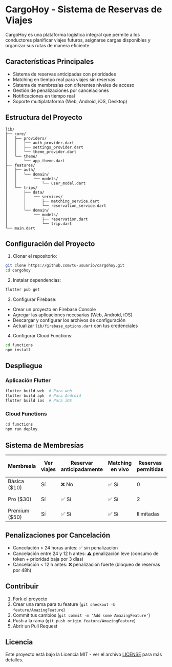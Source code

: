 # CargoHoy - Sistema de Reservas de Viajes

CargoHoy es una plataforma logística integral que permite a los conductores planificar viajes futuros, asignarse cargas disponibles y organizar sus rutas de manera eficiente.

## Características Principales

- Sistema de reservas anticipadas con prioridades
- Matching en tiempo real para viajes sin reservas
- Sistema de membresías con diferentes niveles de acceso
- Gestión de penalizaciones por cancelaciones
- Notificaciones en tiempo real
- Soporte multiplataforma (Web, Android, iOS, Desktop)

## Estructura del Proyecto

```
lib/
├── core/
│   ├── providers/
│   │   ├── auth_provider.dart
│   │   ├── settings_provider.dart
│   │   └── theme_provider.dart
│   └── theme/
│       └── app_theme.dart
├── features/
│   ├── auth/
│   │   └── domain/
│   │       └── models/
│   │           └── user_model.dart
│   └── trips/
│       ├── data/
│       │   └── services/
│       │       ├── matching_service.dart
│       │       └── reservation_service.dart
│       └── domain/
│           └── models/
│               ├── reservation.dart
│               └── trip.dart
└── main.dart
```

## Configuración del Proyecto

1. Clonar el repositorio:
```bash
git clone https://github.com/tu-usuario/cargohoy.git
cd cargohoy
```

2. Instalar dependencias:
```bash
flutter pub get
```

3. Configurar Firebase:
- Crear un proyecto en Firebase Console
- Agregar las aplicaciones necesarias (Web, Android, iOS)
- Descargar y configurar los archivos de configuración
- Actualizar `lib/firebase_options.dart` con tus credenciales

4. Configurar Cloud Functions:
```bash
cd functions
npm install
```

## Despliegue

### Aplicación Flutter
```bash
flutter build web  # Para web
flutter build apk  # Para Android
flutter build ios  # Para iOS
```

### Cloud Functions
```bash
cd functions
npm run deploy
```

## Sistema de Membresías

| Membresía     | Ver viajes | Reservar anticipadamente | Matching en vivo | Reservas permitidas | Posición de reserva | Tokens mensuales |
|---------------|------------|---------------------------|------------------|---------------------|---------------------|------------------|
| Básica ($10)  | Sí         | ❌ No                     | ✅ Sí            | 0                   | N/A                 | 0                |
| Pro ($30)     | Sí         | ✅ Sí                     | ✅ Sí            | 2                   | 1° o 2° lugar       | 5                |
| Premium ($50) | Sí         | ✅ Sí                     | ✅ Sí            | Ilimitadas          | 1° o 2° lugar       | Ilimitado        |

## Penalizaciones por Cancelación

- Cancelación > 24 horas antes: ✅ sin penalización
- Cancelación entre 24 y 12 h antes: ⚠️ penalización leve (consumo de token + prioridad baja por 3 días)
- Cancelación < 12 h antes: ❌ penalización fuerte (bloqueo de reservas por 48h)

## Contribuir

1. Fork el proyecto
2. Crear una rama para tu feature (`git checkout -b feature/AmazingFeature`)
3. Commit tus cambios (`git commit -m 'Add some AmazingFeature'`)
4. Push a la rama (`git push origin feature/AmazingFeature`)
5. Abrir un Pull Request

## Licencia

Este proyecto está bajo la Licencia MIT - ver el archivo [LICENSE](LICENSE) para más detalles.
